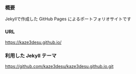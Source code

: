 ### 概要

Jekyllで作成した GitHub Pages によるポートフォリオサイトです

### URL

https://kaze3desu.github.io/


### 利用した Jekyll テーマ

https://github.com/kaze3desu/kaze3desu.github.io.git